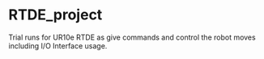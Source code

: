 # RTDE_project

Trial runs for UR10e RTDE as give commands and control the robot moves including I/O Interface usage.
